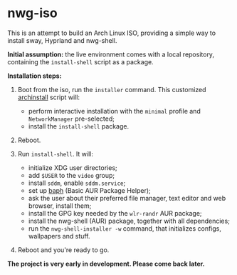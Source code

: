 # nwg-iso

This is an attempt to build an Arch Linux ISO, providing a simple way to install sway, Hyprland and nwg-shell.

**Initial assumption:** the live environment comes with a local repository, containing the `install-shell` script as a package.

**Installation steps:**

1. Boot from the iso, run the `installer` command. This customized [archinstall](https://github.com/archlinux/archinstall) script will:

   - perform interactive installation with the `minimal` profile and `NetworkManager` pre-selected;
   - install the `install-shell` package.
     
3. Reboot.
4. Run `install-shell`. It will:

   - initialize XDG user directories;
   - add `$USER` to the `video` group;
   - install `sddm`, enable `sddm.service`;
   - set up [baph]() (Basic AUR Package Helper);
   - ask the user about their preferred file manager, text editor and web browser, install them;
   - install the GPG key needed by the `wlr-randr` AUR package;
   - install the nwg-shell (AUR) package, together with all dependencies;
   - run the `nwg-shell-installer -w` command, that initializes configs, wallpapers and stuff.
  
5. Reboot and you're ready to go.

**The project is very early in development. Please come back later.**
